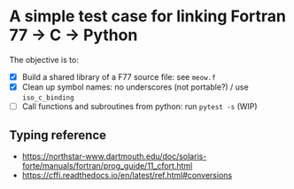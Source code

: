 # A simple test case for linking Fortran 77 -> C -> Python

The objective is to:

- [x] Build a shared library of a F77 source file: see `meow.f`
- [x] Clean up symbol names: no underscores (not portable?) / use
    `iso_c_binding`
- [ ] Call functions and subroutines from python: run `pytest -s` (WIP)

## Typing reference

- https://northstar-www.dartmouth.edu/doc/solaris-forte/manuals/fortran/prog_guide/11_cfort.html
- https://cffi.readthedocs.io/en/latest/ref.html#conversions
